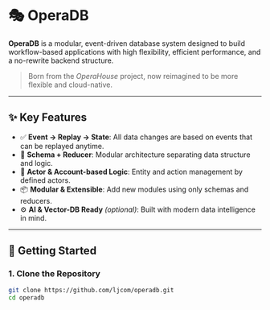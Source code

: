 # 🎭 OperaDB

**OperaDB** is a modular, event-driven database system designed to build workflow-based applications with high flexibility, efficient performance, and a no-rewrite backend structure.

> Born from the *OperaHouse* project, now reimagined to be more flexible and cloud-native.

---

## ✨ Key Features

- ✅ **Event → Replay → State**: All data changes are based on events that can be replayed anytime.
- 🔗 **Schema + Reducer**: Modular architecture separating data structure and logic.
- 🧱 **Actor & Account-based Logic**: Entity and action management by defined actors.
- 📦 **Modular & Extensible**: Add new modules using only schemas and reducers.
- ⚙️ **AI & Vector-DB Ready** *(optional)*: Built with modern data intelligence in mind.

---

## 🚀 Getting Started

### 1. Clone the Repository

```bash
git clone https://github.com/ljcom/operadb.git
cd operadb
